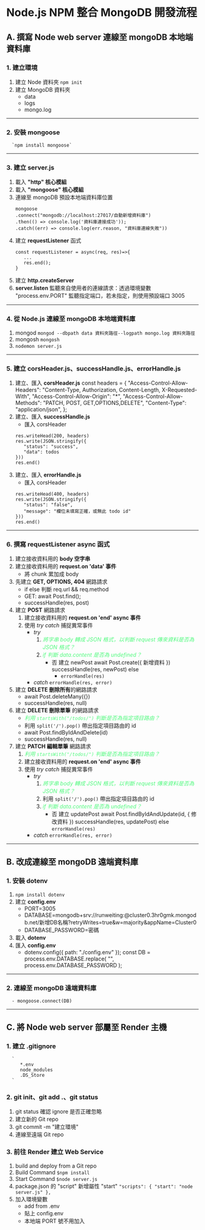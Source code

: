 # Node.js NPM 整合 MongoDB 開發流程

## A. 撰寫 Node web server 連線至 mongoDB 本地端資料庫
### 1. 建立環境
   1. 建立 Node 資料夾
   `npm init`
   2. 建立 MongoDB 資料夾
      - data
      - logs
      - mongo.log
---
### 2. 安裝 mongoose
      `npm install mongoose`
---
### 3. 建立 server.js
   1. 載入 **"http" 核心模組**
   2. 載入 **"mongoose" 核心模組**
   3. 連線至 mongoDB 預設本地端資料庫位置
      ```
      mongoose
      .connect("mongodb://localhost:27017/自動新增資料庫")
      .then(() => console.log('資料庫連接成功'));
      .catch((err) => console.log(err.reason, "資料庫連線失敗"))
   4. 建立 **requestListener** 函式
      ```
      const requestListener = async(req, res)=>{
         ...
         res.end();
      }
      ```
   5. 建立 **http.createServer**
   6. **server.listen** 監聽來自使用者的連線請求：透過環境變數 "process.env.PORT" 監聽指定端口，若未指定，則使用預設端口 3005
---
### 4. 從 Node.js 連線至 mongoDB 本地端資料庫
   1. mongod
      `mongod --dbpath data 資料夾路徑--logpath mongo.log 資料夾路徑`
   2. mongosh
      `mongosh`
   3. `nodemon server.js`
---
### 5. 建立 corsHeader.js、successHandle.js、errorHandle.js
   1. 建立、匯入 **corsHeader.js**
      const headers = {
         "Access-Control-Allow-Headers": "Content-Type, Authorization, Content-Length, X-Requested-With",
         "Access-Control-Allow-Origin": "*",
         "Access-Control-Allow-Methods": "PATCH, POST, GET,OPTIONS,DELETE",
         "Content-Type": "application/json",
      };
   2. 建立、匯入 **successHandle.js**   
      - 匯入 corsHeader
      ```
      res.writeHead(200, headers)
      res.write(JSON.stringify({
         "status": "success",
         "data": todos
      }))
      res.end()
      ```
   3. 建立、匯入 **errorHandle.js**
      - 匯入 corsHeader
      ```
      res.writeHead(400, headers)
      res.write(JSON.stringify({
         "status": "false",
         "message": "欄位未填寫正確，或無此 todo id"
      }))
      res.end()
      ```
---
### 6. 撰寫 requestListener async 函式
   1. 建立接收資料用的 **body 空字串**
   2. 建立接收資料用的 **request.on 'data' 事件**
      - 將 chunk 累加成 body
   3. 先建立 **GET, OPTIONS, 404** 網路請求
      - if else 判斷 req.url && req.method
      - GET: await Post.find();
      - successHandle(res, post)
   4. 建立 **POST** 網路請求
      1. 建立接收資料用的 **request.on 'end' async 事件**
      2. 使用 *try catch* 捕捉異常事件
         - _*try*_
            1. *<span style="color:#54FA80">將字串 body 轉成 JSON 格式，以判斷 request 傳來資料是否為 JSON 格式？</span>*
            2. *<span style="color:#54FA80">if 判斷 data.content 是否為 undefined？</span>*
               - 否
                  建立 newPost await Post.create({ 新增資料 })
                  successHandle(res, newPost)
               else
                  - `errorHandle(res)`
         - _*catch*_
            `errorHandle(res, error)`
   5. 建立 **DELETE 刪除所有**的網路請求
      - await Post.deleteMany({})
      - successHandle(res, null)
   6. 建立 **DELETE 刪除單筆** 的網路請求
      - *<span style="color:#54FA80">利用 `startsWith("/todos/")` 判斷是否為指定項目路由？</span>*
      - 利用 `split('/').pop()` 帶出指定項目路由的 id
      - await Post.findByIdAndDelete(id)
      - successHandle(res, null)
   7. 建立 **PATCH 編輯單筆** 網路請求
      1. *<span style="color:#54FA80">利用 `startsWith("/todos/")` 判斷是否為指定項目路由？</span>*
      2. 建立接收資料用的 **request.on 'end' async 事件**
      3. 使用 *try catch* 捕捉異常事件
         - _*try*_
            1. *<span style="color:#54FA80">將字串 body 轉成 JSON 格式，以判斷 request 傳來資料是否為 JSON 格式？</span>*
            2. 利用 `split('/').pop()` 帶出指定項目路由的 id
            3. *<span style="color:#54FA80">if 判斷 data.content 是否為 undefined？</span>*
               - 否
                  建立 updatePost await Post.findByIdAndUpdate(id, { 修改資料 })
                  successHandle(res, updatePost)
               else
                  `errorHandle(res)`
         - _*catch*_
            `errorHandle(res, error)`
---


## B. 改成連線至 mongoDB 遠端資料庫
### 1. 安裝 dotenv
   1. `npm install dotenv`
   2. 建立 **config.env**
      - PORT=3005
      - DATABASE=mongodb+srv://runweiting:<password>@cluster0.3hr0gmk.mongodb.net/新增DB名稱?retryWrites=true&w=majority&appName=Cluster0
      - DATABASE_PASSWORD=密碼
   3. 載入 **dotenv**
   4. 匯入 **config.env**
      - dotenv.config({ path: "./config.env" });
      const DB = process.env.DATABASE.replace(
         "<password>",
         process.env.DATABASE_PASSWORD
      );
---
### 2. 連線至 mongoDB 遠端資料庫
      - mongoose.connect(DB)
---

## C. 將 Node web server 部屬至 Render 主機
### 1. 建立 .gitignore
      `
         *.env
         node_modules
         .DS_Store
      `
### 2. git init、git add .、git status
   1. git status 確認 ignore 是否正確忽略
   2. 建立新的 Git repo
   3. git commit -m "建立環境"
   4. 連線至遠端 Git repo
### 3. 前往 Render 建立 Web Service
   1. build and deploy from a Git repo
   2. Build Command
      `$npm install`
   3. Start Command
      `$node server.js`
   4. package.json 的 "script" 新增屬性 "start"
      `
      "scripts": {
         "start": "node server.js"
      },
      `
   5. 加入環境變數
      - add from .env
      - 貼上 config.env
      - 本地端 PORT 號不用加入
